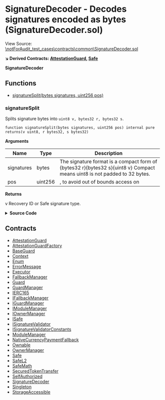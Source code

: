 # SignatureDecoder - Decodes signatures encoded as bytes (SignatureDecoder.sol)

View Source: [\notForAudit_test_cases\contracts\common\SignatureDecoder.sol](..\notForAudit_test_cases\contracts\common\SignatureDecoder.sol)

**↘ Derived Contracts: [AttestationGuard](AttestationGuard.md), [Safe](Safe.md)**

**SignatureDecoder**

## Functions

- [signatureSplit(bytes signatures, uint256 pos)](#signaturesplit)

### signatureSplit

Splits signature bytes into `uint8 v, bytes32 r, bytes32 s`.

```solidity
function signatureSplit(bytes signatures, uint256 pos) internal pure
returns(v uint8, r bytes32, s bytes32)
```

**Arguments**

| Name        | Type           | Description  |
| ------------- |------------- | -----|
| signatures | bytes | The signature format is a compact form of {bytes32 r}{bytes32 s}{uint8 v}       Compact means uint8 is not padded to 32 bytes. | 
| pos | uint256 | , to avoid out of bounds access on | 

**Returns**

v Recovery ID or Safe signature type.

<details>
	<summary><strong>Source Code</strong></summary>

```javascript
function signatureSplit(bytes memory signatures, uint256 pos) internal pure returns (uint8 v, bytes32 r, bytes32 s) {
        /* solhint-disable no-inline-assembly */
        /// @solidity memory-safe-assembly
        assembly {
            let signaturePos := mul(0x41, pos)
            r := mload(add(signatures, add(signaturePos, 0x20)))
            s := mload(add(signatures, add(signaturePos, 0x40)))
            v := byte(0, mload(add(signatures, add(signaturePos, 0x60))))
        }
        /* solhint-enable no-inline-assembly */
    }
```
</details>

## Contracts

* [AttestationGuard](AttestationGuard.md)
* [AttestationGuardFactory](AttestationGuardFactory.md)
* [BaseGuard](BaseGuard.md)
* [Context](Context.md)
* [Enum](Enum.md)
* [ErrorMessage](ErrorMessage.md)
* [Executor](Executor.md)
* [FallbackManager](FallbackManager.md)
* [Guard](Guard.md)
* [GuardManager](GuardManager.md)
* [IERC165](IERC165.md)
* [IFallbackManager](IFallbackManager.md)
* [IGuardManager](IGuardManager.md)
* [IModuleManager](IModuleManager.md)
* [IOwnerManager](IOwnerManager.md)
* [ISafe](ISafe.md)
* [ISignatureValidator](ISignatureValidator.md)
* [ISignatureValidatorConstants](ISignatureValidatorConstants.md)
* [ModuleManager](ModuleManager.md)
* [NativeCurrencyPaymentFallback](NativeCurrencyPaymentFallback.md)
* [Ownable](Ownable.md)
* [OwnerManager](OwnerManager.md)
* [Safe](Safe.md)
* [SafeL2](SafeL2.md)
* [SafeMath](SafeMath.md)
* [SecuredTokenTransfer](SecuredTokenTransfer.md)
* [SelfAuthorized](SelfAuthorized.md)
* [SignatureDecoder](SignatureDecoder.md)
* [Singleton](Singleton.md)
* [StorageAccessible](StorageAccessible.md)
